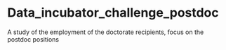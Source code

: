 # Data_incubator_challenge_postdoc
A study of the employment of the doctorate recipients, focus on the postdoc positions 
